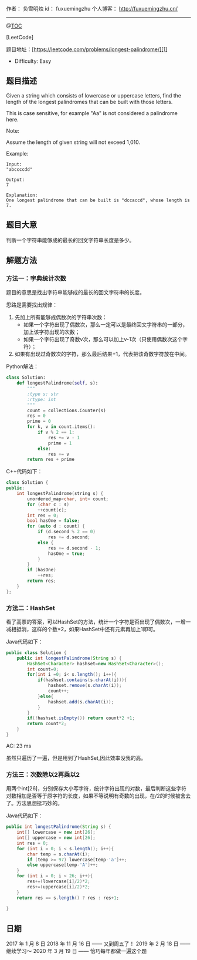 
作者： 负雪明烛
id：	fuxuemingzhu
个人博客：	http://fuxuemingzhu.cn/

---
@[TOC](目录)

[LeetCode]

题目地址：[https://leetcode.com/problems/longest-palindrome/][1]

 - Difficulty: Easy

## 题目描述

Given a string which consists of lowercase or uppercase letters, find the length of the longest palindromes that can be built with those letters.

This is case sensitive, for example "Aa" is not considered a palindrome here.

Note:

Assume the length of given string will not exceed 1,010.

Example:

    Input:
    "abccccdd"
    
    Output:
    7
    
    Explanation:
    One longest palindrome that can be built is "dccaccd", whose length is 7.

## 题目大意

判断一个字符串能够成的最长的回文字符串长度是多少。

## 解题方法

### 方法一：字典统计次数

题目的意思是找出字符串能够成的最长的回文字符串的长度。

思路是需要找出规律：
1. 先加上所有能够成偶数次的字符串次数：
	-  如果一个字符出现了偶数次，那么一定可以是最终回文字符串的一部分，加上该字符出现的次数；
	-  如果一个字符出现了奇数v次，那么可以加上v-1次（只使用偶数次这个字符）；
2. 如果有出现过奇数次的字符，那么最后结果+1，代表把该奇数字符放在中间。

Python解法：

```python
class Solution:
    def longestPalindrome(self, s):
        """
        :type s: str
        :rtype: int
        """
        count = collections.Counter(s)
        res = 0
        prime = 0
        for k, v in count.items():
            if v % 2 == 1:
                res += v - 1
                prime = 1
            else:
                res += v
        return res + prime
```

C++代码如下：

```cpp
class Solution {
public:
    int longestPalindrome(string s) {
        unordered_map<char, int> count;
        for (char c : s)
            ++count[c];
        int res = 0;
        bool hasOne = false;
        for (auto d : count) {
            if (d.second % 2 == 0)
                res += d.second;
            else {
                res += d.second - 1;
                hasOne = true;
            }
        }
        if (hasOne)
            ++res;
        return res;
    }
};
```

### 方法二：HashSet

看了高票的答案，可以HashSet的方法，统计一个字符是否出现了偶数次，一增一减相抵消，这样的个数*2，如果HashSet中还有元素再加上1即可。

Java代码如下：

```java
public class Solution {
    public int longestPalindrome(String s) {
        HashSet<Character> hashset=new HashSet<Character>();
        int count=0;
        for(int i =0; i< s.length(); i++){
            if(hashset.contains(s.charAt(i))){
                hashset.remove(s.charAt(i));
                count++;
            }else{
                hashset.add(s.charAt(i));
            }
        }
        if(!hashset.isEmpty()) return count*2 +1;
        return count*2;
    }
}
```
AC: 23 ms

虽然只遍历了一遍，但是用到了HashSet,因此效率没我的高。

### 方法三：次数除以2再乘以2

用两个int[26]，分别保存大小写字符，统计字符出现的对数，最后判断这些字符对数相加是否等于原字符的长度，如果不等说明有奇数的出现，在/2的时候被舍去了。方法思想挺巧妙的。

Java代码如下：

```java
public int longestPalindrome(String s) {
    int[] lowercase = new int[26];
    int[] uppercase = new int[26];
    int res = 0;
    for (int i = 0; i < s.length(); i++){
        char temp = s.charAt(i);
        if (temp >= 97) lowercase[temp-'a']++;
        else uppercase[temp-'A']++;
    }
    for (int i = 0; i < 26; i++){
        res+=(lowercase[i]/2)*2;
        res+=(uppercase[i]/2)*2;
    }
    return res == s.length() ? res : res+1;
        
}
```

## 日期

2017 年 1 月 8 日 
2018 年 11 月 16 日 —— 又到周五了！
2019 年 2 月 18 日 —— 继续学习～
2020 年 3 月 19 日 —— 恰巧每年都做一遍这个题

  [1]: https://leetcode.com/problems/longest-palindrome/
